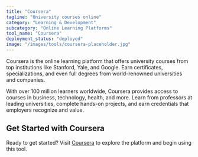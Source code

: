 ```yaml
---
title: "Coursera"
tagline: "University courses online"
category: "Learning & Development"
subcategory: "Online Learning Platforms"
tool_name: "Coursera"
deployment_status: "deployed"
image: "/images/tools/coursera-placeholder.jpg"
---
```

Coursera is the online learning platform that offers university courses from top institutions like Stanford, Yale, and Google. Earn certificates, specializations, and even full degrees from world-renowned universities and companies.

With over 100 million learners worldwide, Coursera provides access to courses in business, technology, health, and more. Learn from professors at leading universities, complete hands-on projects, and earn credentials that employers recognize and value.
## Get Started with Coursera

Ready to get started? Visit [Coursera](https://coursera.com) to explore the platform and begin using this tool.
